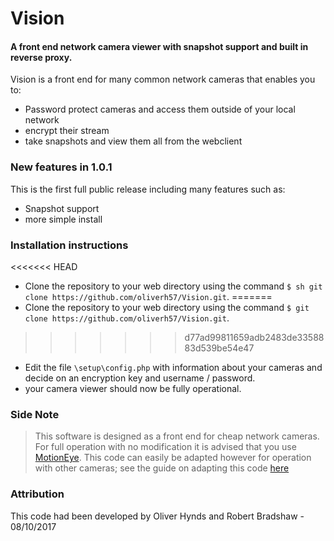 # Vision
#### A front end network camera viewer with snapshot support and built in reverse proxy.

Vision is a front end for many common network cameras that enables you to: 
  - Password protect cameras and access them outside of your local network
  - encrypt their stream
  - take snapshots and view them all from the webclient

### New features in 1.0.1
This is the first full public release including many features such as:
  - Snapshot support
  - more simple install
 
### Installation instructions

<<<<<<< HEAD
* Clone the repository to your web directory using the command ``$ sh git clone https://github.com/oliverh57/Vision.git``.
=======
* Clone the repository to your web directory using the command ``$ git clone https://github.com/oliverh57/Vision.git``.
>>>>>>> d77ad99811659adb2483de3358883d539be54e47
* Edit the file `\setup\config.php` with information about your cameras and decide on an encryption key and username / password.
* your camera viewer should now be fully operational.

### Side Note
> This software is designed as a front end for cheap network cameras. For full operation with no modification it is advised that you use [MotionEye](https://github.com/ccrisan/motioneye). This code can easily be adapted however for operation with other cameras; see the guide on adapting this code [here](#)



### Attribution
This code had been developed by Oliver Hynds and Robert Bradshaw - 08/10/2017

